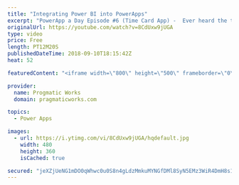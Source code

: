 ```yaml
---
title: "Integrating Power BI into PowerApps"
excerpt: "PowerApp a Day Episode #6 (Time Card App) -  Ever heard the term, use the right tool for the job? For reporting and graphs, Power BI fits the bill for your PowerApps. See how to integrate a dashboard in Power BI into PowerApps.   Power App and Power Platform Training : https://pragmaticworks.com/training/on-demand-training"
originalUrl: https://youtube.com/watch?v=8CdUxw9jUGA
type: video
price: Free
length: PT12M20S
publishedDateTime: 2018-09-10T18:15:42Z
heat: 52

featuredContent: "<iframe width=\"800\" height=\"500\" frameborder=\"0\" src=\"https://www.youtube.com/embed/8CdUxw9jUGA\" allow=\"accelerometer; autoplay; encrypted-media; gyroscope; picture-in-picture\" allowfullscreen></iframe>"

provider:
  name: Progmatic Works
  domain: pragmaticworks.com

topics:
  - Power Apps

images:
  - url: https://i.ytimg.com/vi/8CdUxw9jUGA/hqdefault.jpg
    width: 480
    height: 360
    isCached: true

secured: "jeXZjUeNG1mDO0qWhwc0u0S8n4gLdzMmkuMYNGfDMl8SyN5EMz3WiR4DmH8s1Vi2E40hIXgBVARS0UfOO2lbslbS9ux7xBUZDYbTsdSZAOo4t8T39Osb3Xqk4fCxRYdenUy8OlFfcjj9F37PTLJwWIRhRuDkdztP/mt08GaYsMquyIDTntWMU0nkiVxfQ34F6oKcrudh8sl0BnMIC4cmm5lxgzOf+EXuJTWxbggwOS29j/NCxbrBsCSlos3cRpPpBV0SFvtPNBkLwHEW9aIMaM/4ro7+k8nvzHOJXVgKbAmzpUTaYO8U2syTIflQUvl2QwBR9c5tSG/A7a91Zhb2Bq9UwVjzyvRM6PGrNNe+87k/eqs9i6a/+i0aDsB8je9YiGm6bH4X7BFHk8tJdw2h0dM+pwFCJm3Jxuz6dc8NnKY=;xY+bPdVuR4un2DEHhCsTnA=="
---
```


